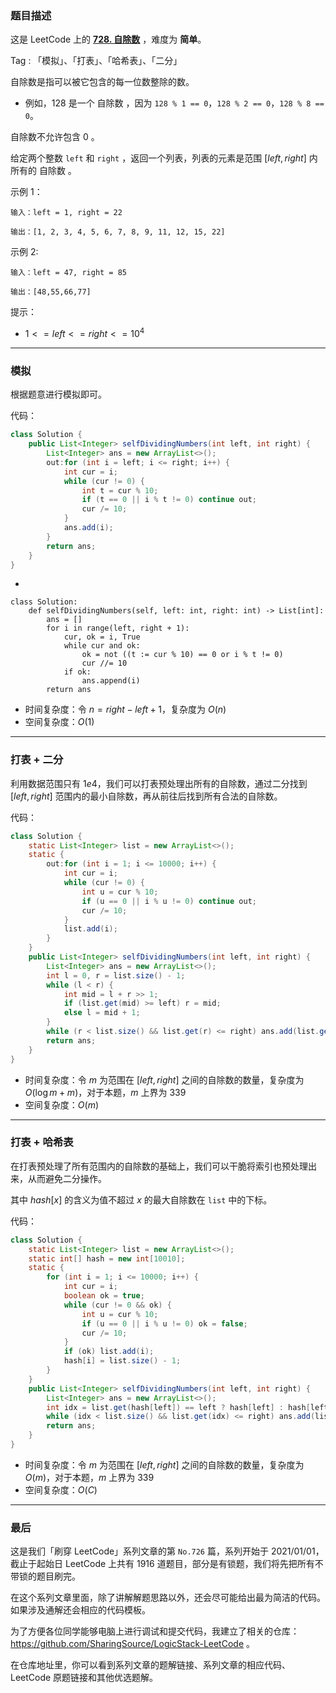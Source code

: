 ### 题目描述

这是 LeetCode 上的 **[728. 自除数](https://leetcode-cn.com/problems/self-dividing-numbers/solution/by-ac_oier-pvb1/)** ，难度为 **简单**。

Tag : 「模拟」、「打表」、「哈希表」、「二分」



自除数是指可以被它包含的每一位数整除的数。

* 例如，$128$ 是一个 自除数 ，因为 `128 % 1 == 0`，`128 % 2 == 0`，`128 % 8 == 0`。

自除数不允许包含 $0$ 。

给定两个整数 `left` 和 `right` ，返回一个列表，列表的元素是范围 $[left, right]$ 内所有的 自除数 。

示例 1：
```
输入：left = 1, right = 22

输出：[1, 2, 3, 4, 5, 6, 7, 8, 9, 11, 12, 15, 22]
```
示例 2:
```
输入：left = 47, right = 85

输出：[48,55,66,77]
```

提示：
* $1 <= left <= right <= 10^4$

---

### 模拟

根据题意进行模拟即可。

代码：
```Java
class Solution {
    public List<Integer> selfDividingNumbers(int left, int right) {
        List<Integer> ans = new ArrayList<>();
        out:for (int i = left; i <= right; i++) {
            int cur = i;
            while (cur != 0) {
                int t = cur % 10;
                if (t == 0 || i % t != 0) continue out;
                cur /= 10;
            }
            ans.add(i);
        }
        return ans;
    }
}
```

-

```Python3
class Solution:
    def selfDividingNumbers(self, left: int, right: int) -> List[int]:
        ans = []
        for i in range(left, right + 1):
            cur, ok = i, True
            while cur and ok:
                ok = not ((t := cur % 10) == 0 or i % t != 0)
                cur //= 10
            if ok:
                ans.append(i)
        return ans
```
* 时间复杂度：令 $n = right - left + 1$，复杂度为 $O(n)$
* 空间复杂度：$O(1)$

---

### 打表 + 二分

利用数据范围只有 $1e4$，我们可以打表预处理出所有的自除数，通过二分找到 $[left, right]$ 范围内的最小自除数，再从前往后找到所有合法的自除数。

代码：
```Java
class Solution {
    static List<Integer> list = new ArrayList<>();
    static {
        out:for (int i = 1; i <= 10000; i++) {
            int cur = i;
            while (cur != 0) {
                int u = cur % 10;
                if (u == 0 || i % u != 0) continue out;
                cur /= 10;
            }
            list.add(i);
        }
    }
    public List<Integer> selfDividingNumbers(int left, int right) {
        List<Integer> ans = new ArrayList<>();
        int l = 0, r = list.size() - 1;
        while (l < r) {
            int mid = l + r >> 1;
            if (list.get(mid) >= left) r = mid;
            else l = mid + 1;
        }
        while (r < list.size() && list.get(r) <= right) ans.add(list.get(r++));
        return ans;
    }
}
```
* 时间复杂度：令 $m$ 为范围在 $[left, right]$ 之间的自除数的数量，复杂度为$O(\log{m} + m)$，对于本题，$m$ 上界为 $339$
* 空间复杂度：$O(m)$

---

### 打表 + 哈希表 

在打表预处理了所有范围内的自除数的基础上，我们可以干脆将索引也预处理出来，从而避免二分操作。

其中 $hash[x]$ 的含义为值不超过 $x$ 的最大自除数在 `list` 中的下标。

代码：
```Java
class Solution {
    static List<Integer> list = new ArrayList<>();
    static int[] hash = new int[10010];
    static {
        for (int i = 1; i <= 10000; i++) {
            int cur = i;
            boolean ok = true;
            while (cur != 0 && ok) {
                int u = cur % 10;
                if (u == 0 || i % u != 0) ok = false;
                cur /= 10;
            }
            if (ok) list.add(i);
            hash[i] = list.size() - 1;
        }
    }
    public List<Integer> selfDividingNumbers(int left, int right) {
        List<Integer> ans = new ArrayList<>();
        int idx = list.get(hash[left]) == left ? hash[left] : hash[left] + 1;
        while (idx < list.size() && list.get(idx) <= right) ans.add(list.get(idx++));
        return ans;
    }
}
```
* 时间复杂度：令 $m$ 为范围在 $[left, right]$ 之间的自除数的数量，复杂度为$O(m)$，对于本题，$m$ 上界为 $339$
* 空间复杂度：$O(C)$

---

### 最后

这是我们「刷穿 LeetCode」系列文章的第 `No.726` 篇，系列开始于 2021/01/01，截止于起始日 LeetCode 上共有 1916 道题目，部分是有锁题，我们将先把所有不带锁的题目刷完。

在这个系列文章里面，除了讲解解题思路以外，还会尽可能给出最为简洁的代码。如果涉及通解还会相应的代码模板。

为了方便各位同学能够电脑上进行调试和提交代码，我建立了相关的仓库：https://github.com/SharingSource/LogicStack-LeetCode 。

在仓库地址里，你可以看到系列文章的题解链接、系列文章的相应代码、LeetCode 原题链接和其他优选题解。

